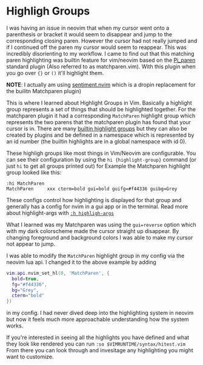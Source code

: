 # Highligh Groups
I was having an issue in neovim that when my cursor went onto a parenthesis or
bracket it would seem to disappear and jump to the corresponding
closing paren. However the cursor had not really jumped and if I continued off
the paren my cursor would seem to reappear. This was incredibly disorienting to
my workflow. I came to find out that this matching paren highlighting was
builtin feature for vim/neovim based on the [Pi_paren](https://neovim.io/doc/user/pi_paren.html)
standard plugin (Also referred to as matchparen.vim). With this plugin when you go over `{}` or `()`
it'll highlight them. 

**NOTE**: I actually am using [sentiment.nvim](https://github.com/utilyre/sentiment.nvim)
which is a dropin replacement for the builitn Matchparen plugin)

This is where I learned about Highlight Groups in Vim. Basically a highlight
group represents a set of things that should be highlighted together. For the
matchparen plugin it had a corresponding `MatchParen` highlight group which
represents the two parens that the matchparen plugin has found that your cursor
is in. There are many [builtin highlight groups](https://neovim.io/doc/user/syntax.html#highlight-groups)
but they can also be created by plugins and be defined in a namespace which is
represented by an id number (the builtin highlights are in a global namespace
with id 0).

These highligh groups like most things in Vim/Neovim are configurable. You can
see their configuration by using the `hi {highlight-group}` command (or just
`hi` to get all groups printed out) for Example the Matchparen highlight group
looked like this:

```
:hi MatchParen
MatchParen     xxx cterm=bold gui=bold guifg=#f44336 guibg=Grey
```

These configs control how highlighting is displayed for that group and
generally has a config for nvim in a gui app or in the terminal. Read more
about highlight-args with [`:h highligh-args`](https://neovim.io/doc/user/syntax.html#highlight-args)

What I learned was my Matchparen was using the `gui=reverse` option which with
my dark colorscheme made the cursor straight up disappear. By changing
foreground and background colors I was able to make my cursor not appear to
jump. 

I was able to modify the `MatchParen` highlight group in my config via the
neovim lua api. I changed it to the above example by adding

```lua
vim.api.nvim_set_hl(0, 'MatchParen', {
  bold=true,
  fg="#f44336",
  bg="Grey",
  cterm="bold"
})

```

in my config. I had never dived deep into the highlighting system in neovim but now it feels
much more approachable understanding how the system works.

If you're interested in seeing all the highlights you have defined and what
they look like rendered you can run `:so $VIMRUNTIME/syntax/hitest.vim` From
there you can look through and invesitage any highlighting you might want to
customize.
